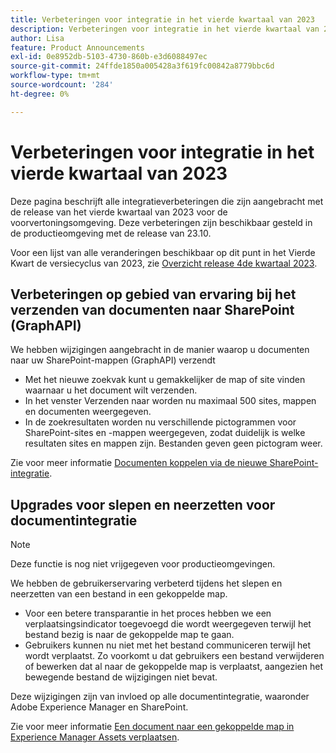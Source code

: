 ```yaml
---
title: Verbeteringen voor integratie in het vierde kwartaal van 2023
description: Verbeteringen voor integratie in het vierde kwartaal van 2023
author: Lisa
feature: Product Announcements
exl-id: 0e8952db-5103-4730-860b-e3d6088497ec
source-git-commit: 24ffde1850a005428a3f619fc00842a8779bbc6d
workflow-type: tm+mt
source-wordcount: '284'
ht-degree: 0%

---
```


# Verbeteringen voor integratie in het vierde kwartaal van 2023

Deze pagina beschrijft alle integratieverbeteringen die zijn aangebracht met de release van het vierde kwartaal van 2023 voor de voorvertoningsomgeving. Deze verbeteringen zijn beschikbaar gesteld in de productieomgeving met de release van 23.10.

Voor een lijst van alle veranderingen beschikbaar op dit punt in het Vierde Kwart de versiecyclus van 2023, zie [Overzicht release 4de kwartaal 2023](/help/quicksilver/product-announcements/product-releases/23-q4-release-activity/23-q4-release-overview.md).

## Verbeteringen op gebied van ervaring bij het verzenden van documenten naar SharePoint (GraphAPI)

We hebben wijzigingen aangebracht in de manier waarop u documenten naar uw SharePoint-mappen (GraphAPI) verzendt

* Met het nieuwe zoekvak kunt u gemakkelijker de map of site vinden waarnaar u het document wilt verzenden.
* In het venster Verzenden naar worden nu maximaal 500 sites, mappen en documenten weergegeven.
* In de zoekresultaten worden nu verschillende pictogrammen voor SharePoint-sites en -mappen weergegeven, zodat duidelijk is welke resultaten sites en mappen zijn. Bestanden geven geen pictogram weer.

Zie voor meer informatie [Documenten koppelen via de nieuwe SharePoint-integratie](/help/quicksilver/administration-and-setup/configure-integrations/configure-sharepoint-integration.md#link-documents-through-the-new-sharepoint-integration).

## Upgrades voor slepen en neerzetten voor documentintegratie

>[!NOTE]
>
>Deze functie is nog niet vrijgegeven voor productieomgevingen.

We hebben de gebruikerservaring verbeterd tijdens het slepen en neerzetten van een bestand in een gekoppelde map.

* Voor een betere transparantie in het proces hebben we een verplaatsingsindicator toegevoegd die wordt weergegeven terwijl het bestand bezig is naar de gekoppelde map te gaan.
* Gebruikers kunnen nu niet met het bestand communiceren terwijl het wordt verplaatst. Zo voorkomt u dat gebruikers een bestand verwijderen of bewerken dat al naar de gekoppelde map is verplaatst, aangezien het bewegende bestand de wijzigingen niet bevat.

Deze wijzigingen zijn van invloed op alle documentintegratie, waaronder Adobe Experience Manager en SharePoint.

Zie voor meer informatie [Een document naar een gekoppelde map in Experience Manager Assets verplaatsen](/help/quicksilver/documents/adobe-workfront-for-experience-manager-assets-essentials/send-to-aem.md#move-a-document-to-a-linked-folder-in-experience-manager-assets).
